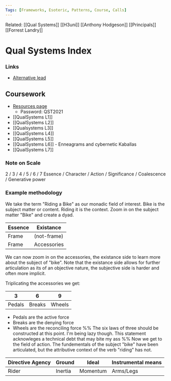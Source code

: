 ```yaml
---
Tags: [Frameworks, Esoteric, Patterns, Course, Calls]
---
```

Related: [[Qual Systems]] [[H3uni]] [[Anthony Hodgeson]] [[Principals]] [[Forrest Landry]]
# Qual Systems Index
### Links
- [Alternative lead](https://www.cosmic-core.org/free/article-75-number-the-ennead-part-2-nonagons-nines/)

## Coursework
- [Resources page](https://www.h3uni.org/welcome-to-qualitative-systems-thinking/)
    - Password: QST2021
- [[QualSystems L1]]
- [[QualSystems L2]]
- [[Qualsystems L3]]
- [[QualSystems L4]]
- [[QualSystems L5]]
- [[QualSystems L6]] - Enneagrams and cybernetic Kaballas
- [[QualSystems L7]]

### Note on Scale
2 / 3 / 4 / 5 / 6 / 7
Essence / Character / Action / Significance / Coalescence / Generative power

### Example methodology
We take the term "Riding a Bike" as our monadic field of interest. 
Bike is the subject matter or content. Riding it is the context.
Zoom in on the subject matter "Bike" and create a dyad.

| Essence | Existance |
|---|---|
| Frame | (not-frame) |
| Frame | Accessories |

We can now zoom in on the accessories, the existance side to learn more about the subject of "bike". Note that the existance side allows for further articulation as its of an objective nature, the subjective side is harder and often more implicit. 

Triplicating the accessories we get: 

| 3 | 6 | 9 |
|---|---|---|
| Pedals | Breaks | Wheels |

- Pedals are the active force
- Breaks are the denying force
- Wheels are the reconciling force
%%
The six laws of three should be constructed at this point. I'm being lazy though. This statement acknowleges a technical debt that may bite my ass
%%
Now we get to the field of action. The fundementals of the subject "bike" have been articulated, but the attributive context of the verb "riding" has not. 

| Directive Agency | Ground | Ideal | Instrumental means |
|---|---|---|---|
| Rider | Inertia | Momentum | Arms/Legs |



